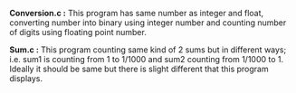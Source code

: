 **Conversion.c :** This program has same number as integer and float, converting number into binary using integer number and counting number of digits using floating point number.

**Sum.c :** This program counting same kind of 2 sums but in different ways; i.e. sum1 is counting from 1 to 1/1000 and sum2 counting from 1/1000 to 1. Ideally it should be same but there is slight different that this program displays.
